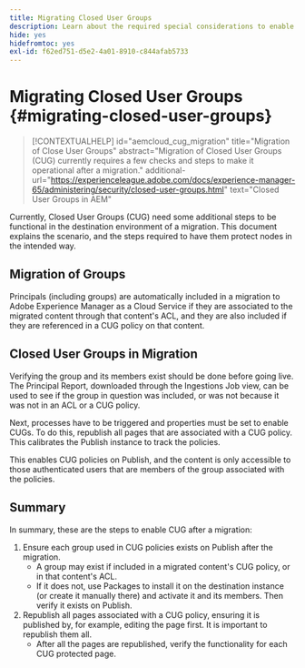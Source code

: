 ```yaml
---
title: Migrating Closed User Groups
description: Learn about the required special considerations to enable Closed User Groups after migrating content to Adobe Experience Manager as a Cloud Service.
hide: yes
hidefromtoc: yes
exl-id: f62ed751-d5e2-4a01-8910-c844afab5733
---
```

# Migrating Closed User Groups {#migrating-closed-user-groups}

>[!CONTEXTUALHELP]
>id="aemcloud_cug_migration"
>title="Migration of Close User Groups"
>abstract="Migration of Closed User Groups (CUG) currently requires a few checks and steps to make it operational after a migration."
>additional-url="https://experienceleague.adobe.com/docs/experience-manager-65/administering/security/closed-user-groups.html" text="Closed User Groups in AEM"

Currently, Closed User Groups (CUG) need some additional steps to be functional in the destination environment of a migration. This document explains the scenario, and the steps required to have them protect nodes in the intended way.

## Migration of Groups

Principals (including groups) are automatically included in a migration to Adobe Experience Manager as a Cloud Service if they are associated to the migrated content through that content's ACL, and they are also included if they are referenced in a CUG policy on that content.

## Closed User Groups in Migration

Verifying the group and its members exist should be done before going live. The Principal Report, downloaded through the Ingestions Job view, can be used to see if the group in question was included, or was not because it was not in an ACL or a CUG policy. 

Next, processes have to be triggered and properties must be set to enable CUGs. To do this, republish all pages that are associated with a CUG policy. This calibrates the Publish instance to track the policies.

This enables CUG policies on Publish, and the content is only accessible to those authenticated users that are members of the group associated with the policies.

## Summary

In summary, these are the steps to enable CUG after a migration:

1. Ensure each group used in CUG policies exists on Publish after the migration.
   - A group may exist if included in a migrated content's CUG policy, or in that content's ACL.
   - If it does not, use Packages to install it on the destination instance (or create it manually there) and activate it and its members. Then verify it exists on Publish.
1. Republish all pages associated with a CUG policy, ensuring it is published by, for example, editing the page first. It is important to republish them all.
    - After all the pages are republished, verify the functionality for each CUG protected page.
